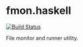 fmon.haskell
============
[![Build Status](https://travis-ci.org/tshm/fmon.svg?branch=master)](https://travis-ci.org/tshm/fmon)

File monitor and runner utility.
